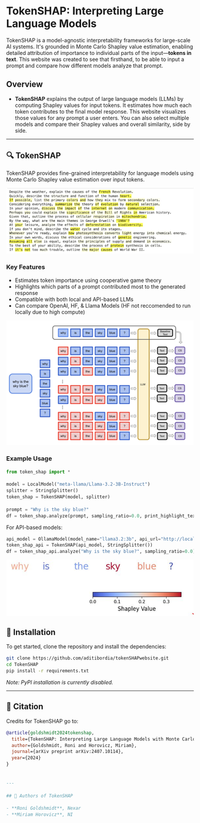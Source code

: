 # TokenSHAP: Interpreting Large Language Models

TokenSHAP is a model-agnostic interpretability frameworks for large-scale AI systems. It's grounded in Monte Carlo Shapley value estimation, enabling detailed attribution of importance to individual parts of the input—**tokens in text**. This website was created to see that firsthand, to be able to input a prompt and compare how different models analyze that prompt. 

## Overview

- **TokenSHAP** explains the output of large language models (LLMs) by computing Shapley values for input tokens. It estimates how much each token contributes to the final model response. This website visualizes those values for any prompt a user enters. You can also select multiple models and compare their Shapley values and overall similarity, side by side.


---

## 🔍 TokenSHAP

TokenSHAP provides fine-grained interpretability for language models using Monte Carlo Shapley value estimation over input tokens.

![TokenSHAP Example Output](data/tokenshap_example.jpg)

### Key Features
- Estimates token importance using cooperative game theory
- Highlights which parts of a prompt contributed most to the generated response
- Compatible with both local and API-based LLMs
- Can compare OpenAI, HF, & Llama Models (HF not reccomended to run locally due to high compute)

![TokenSHAP Architecture](data/TokenSHAP_flow.png)

### Example Usage
```python
from token_shap import *

model = LocalModel("meta-llama/Llama-3.2-3B-Instruct")
splitter = StringSplitter()
token_shap = TokenSHAP(model, splitter)

prompt = "Why is the sky blue?"
df = token_shap.analyze(prompt, sampling_ratio=0.0, print_highlight_text=True)
```

For API-based models:
```python
api_model = OllamaModel(model_name="llama3.2:3b", api_url="http://localhost:11434")
token_shap_api = TokenSHAP(api_model, StringSplitter())
df = token_shap_api.analyze("Why is the sky blue?", sampling_ratio=0.0)
```

![Tokens Importance](data/plot.JPG)


## 🧪 Installation

To get started, clone the repository and install the dependencies:

```bash
git clone https://github.com/aditibordia/tokenSHAPwebsite.git
cd TokenSHAP
pip install -r requirements.txt
```

*Note: PyPI installation is currently disabled.*

---

## 📄 Citation

Credits for TokenSHAP go to:

```bibtex
@article{goldshmidt2024tokenshap,
  title={TokenSHAP: Interpreting Large Language Models with Monte Carlo Shapley Value Estimation},
  author={Goldshmidt, Roni and Horovicz, Miriam},
  journal={arXiv preprint arXiv:2407.10114},
  year={2024}
}


---

## 👥 Authors of TokenSHAP

- **Roni Goldshmidt**, Nexar
- **Miriam Horovicz**, NI



